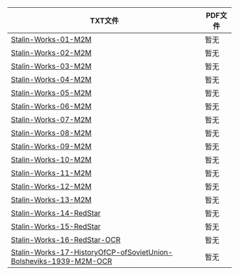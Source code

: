 | TXT文件 | PDF文件 |
| ------- | ------- |
| [Stalin-Works-01-M2M](Stalin-Works-01-M2M.txt) | 暂无 |
| [Stalin-Works-02-M2M](Stalin-Works-02-M2M.txt) | 暂无 |
| [Stalin-Works-03-M2M](Stalin-Works-03-M2M.txt) | 暂无 |
| [Stalin-Works-04-M2M](Stalin-Works-04-M2M.txt) | 暂无 |
| [Stalin-Works-05-M2M](Stalin-Works-05-M2M.txt) | 暂无 |
| [Stalin-Works-06-M2M](Stalin-Works-06-M2M.txt) | 暂无 |
| [Stalin-Works-07-M2M](Stalin-Works-07-M2M.txt) | 暂无 |
| [Stalin-Works-08-M2M](Stalin-Works-08-M2M.txt) | 暂无 |
| [Stalin-Works-09-M2M](Stalin-Works-09-M2M.txt) | 暂无 |
| [Stalin-Works-10-M2M](Stalin-Works-10-M2M.txt) | 暂无 |
| [Stalin-Works-11-M2M](Stalin-Works-11-M2M.txt) | 暂无 |
| [Stalin-Works-12-M2M](Stalin-Works-12-M2M.txt) | 暂无 |
| [Stalin-Works-13-M2M](Stalin-Works-13-M2M.txt) | 暂无 |
| [Stalin-Works-14-RedStar](Stalin-Works-14-RedStar.txt) | 暂无 |
| [Stalin-Works-15-RedStar](Stalin-Works-15-RedStar.txt) | 暂无 |
| [Stalin-Works-16-RedStar-OCR](Stalin-Works-16-RedStar-OCR.txt) | 暂无 |
| [Stalin-Works-17-HistoryOfCP-ofSovietUnion-Bolsheviks-1939-M2M-OCR](Stalin-Works-17-HistoryOfCP-ofSovietUnion-Bolsheviks-1939-M2M-OCR.txt) | 暂无 |
